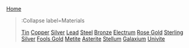 [Home](/)

> :Collapse label=Materials
>
> [Tin](/materials/tin)
> [Copper](/materials/copper)
> [Silver](/materials/silver)
> [Lead](/materials/lead)
> [Steel](/materials/steel)
> [Bronze](/materials/bronze)
> [Electrum](/materials/electrum)
> [Rose Gold](/materials/rose_gold)
> [Sterling Silver](/materials/sterling_silver)
> [Fools Gold](/materials/fools_gold)
> [Metite](/materials/metite)
> [Asterite](/materials/asterite)
> [Stellum](/materials/stellum)
> [Galaxium](/materials/galaxium)
> [Univite](/materials/univite)